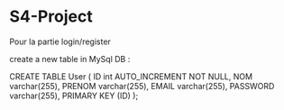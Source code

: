 # S4-Project

Pour la partie login/register

create a new table in MySql DB :

CREATE TABLE User (
    ID int AUTO_INCREMENT  NOT NULL,
    NOM varchar(255),
    PRENOM varchar(255),
    EMAIL varchar(255),
    PASSWORD varchar(255), 
    PRIMARY KEY (ID)
);
